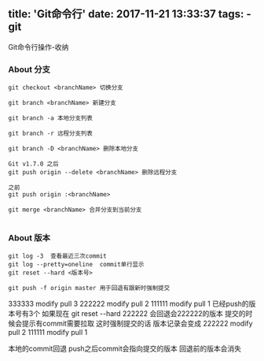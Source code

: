title: 'Git命令行'
date: 2017-11-21 13:33:37
tags:
    - git
---
Git命令行操作-收纳
<!--more-->

### About 分支
```
git checkout <branchName> 切换分支

git branch <branchName> 新建分支

git branch -a 本地分支列表

git branch -r 远程分支列表

git branch -D <branchName> 删除本地分支

Git v1.7.0 之后
git push origin --delete <branchName> 删除远程分支

之前
git push origin :<branchName>

git merge <branchName> 合并分支到当前分支


```

### About 版本
```
git log -3  查看最近三次commit
git log --pretty=oneline  commit单行显示
git reset --hard <版本号>

git push -f origin master 用于回退有跟新时强制提交

```
333333 modify pull 3
222222 modify pull 2
111111 modify pull 1
已经push的版本号有3个 
如果现在 git reset --hard 222222 
会回退会222222的版本 提交的时候会提示有commit需要拉取
这时强制提交的话
版本记录会变成 
222222 modify pull 2
111111 modify pull 1

本地的commit回退
push之后commit会指向提交的版本 回退前的版本会消失


